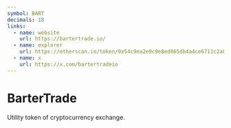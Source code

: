```yaml
---
symbol: BART
decimals: 18
links:
  - name: website
    url: https://bartertrade.io/
  - name: explorer
    url: https://etherscan.io/token/0x54c9ea2e9c9e8ed865db4a4ce6711c2a0d5063ba
  - name: x
    url: https://x.com/bartertradeio
---
```


# BarterTrade

Utility token of cryptocurrency exchange.
